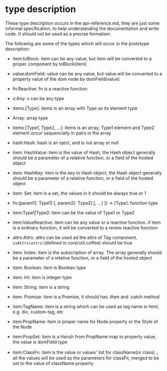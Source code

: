 # type description

These type description occurs in the api-reference.md, they are just some informal specification, to help understanding the documentation and write code. It should not be used as a precise formalism.

The following are some of the types which will occur in the prototype description:

* item:toBlock:    item can be any value, but item will be converted to a proper component by toBlock(item)

* value:domField:    value can be any value, but value will be converted to a property value of the dom node by domField(value)

* fn:Reactive:    fn is a reactive function

* x:Any:    x can be any type

* items:[Type]:    items is an array with Type as its element type

* Array:    array type

* items:[Type1, Type2, ...]:    items is an array, Type1 element and Type2 element occur sequencially in pairs in the array

* hash:Hash:     hash is an oject, and is not array or null

* item: HashValue:    item is the value of Hash, the Hash object generally should be a parameter of a relative function, or a field of the hosted object

* item: HashKey:    item is the key to Hash object,  the Hash object generally should be a parameter of a relative function, or a field of the hosted object

* item: Set:    item is a set, the values in it should be always true or 1

* fn:(param1[: Type1] [, param2[: Type2] [, ...] ]) -> [Type]:    function type

* item:Type1|Type2:    item can be the value of Type1 or Type2

* item:ValueReactive:     item can be any value or a reactive function. if item is a ordinary function, it will be converted to a renew reactive function

* attrs:Attrs:    attrs can be used ad the attrs of Tag component, `isAttrs(attrs)`(defined in core/util.coffee) should be true

* item: Index:    item is the subscription of array. The array generally should be a parameter of a relative function, or a field of the hosted object

* item: Boolean:  item is Boolean type

* item: Int:  item is integer type

* item: String:    item is a string

* item: Promise:    item is a Promise, it should has .then and .catch method

* item:TagName:    item is a string which can be used as tag name in html, e.g. div, custom-tag, etc

* item:PropName:    item is proper name for Node property or the Style of the Node

* item:PropSet:    item is a Hansh from PropName map to property value, the value is domField type

* item:ClassFn:    item is the value or values' list for className(or class) ，all the values will be used as the parameters for classFn, merged to be set to the value of className property
